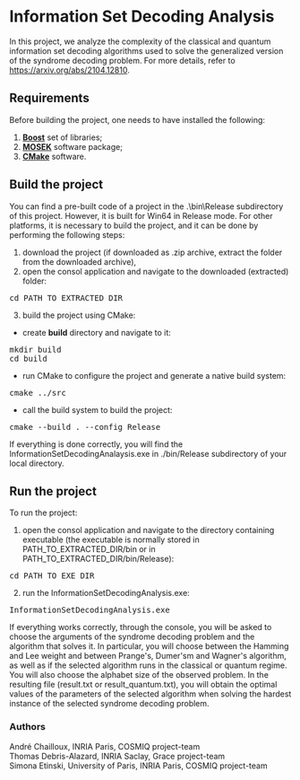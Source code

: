 # Information Set Decoding Analysis
In this project, we analyze the complexity of the classical and quantum information set decoding algorithms used to solve the generalized version of the syndrome decoding problem. For more details, refer to https://arxiv.org/abs/2104.12810.

## Requirements

Before building the project, one needs to have installed the following:  
1. [**Boost**](https://www.boost.org/users/download/) set of libraries;
2. [**MOSEK**](https://www.mosek.com/downloads/) software package;
3. [**CMake**](https://cmake.org/download/) software.

## Build the project

You can find a pre-built code of a project in the .\bin\Release subdirectory of this project. However, it is built for Win64 in Release mode. For other platforms, it is necessary to build the project, and it can be done by performing the following steps:

1. download the project (if downloaded as .zip archive, extract the folder from the downloaded archive),
2. open the consol application and navigate to the downloaded (extracted) folder:
<pre translate="no" dir="ltr" is-upgraded="">cd PATH_TO_EXTRACTED_DIR
</pre>
3. build the project using CMake:

 - create **build** directory and navigate to it:
<pre translate="no" dir="ltr" is-upgraded="">mkdir build
cd build
</pre>

- run CMake to configure the project and generate a native build system:
<pre translate="no" dir="ltr" is-upgraded="">cmake ../src  
</pre>

- call the build system to build the project:
<pre translate="no" dir="ltr" is-upgraded="">cmake --build . --config Release
</pre>

If everything is done correctly, you will find the InformationSetDecodingAnalaysis.exe in ./bin/Release subdirectory of your local directory.

## Run the project

To run the project:  
1. open the consol application and navigate to the directory containing executable (the executable is normally stored in PATH_TO_EXTRACTED_DIR/bin or in PATH_TO_EXTRACTED_DIR/bin/Release):
<pre translate="no" dir="ltr" is-upgraded="">cd PATH_TO_EXE_DIR
</pre>

2. run the InformationSetDecodingAnalysis.exe:
<pre translate="no" dir="ltr" is-upgraded="">InformationSetDecodingAnalysis.exe
</pre>

If everything works correctly, through the console, you will be asked to choose the arguments of the syndrome decoding problem and the algorithm that solves it. In particular, you will choose between the Hamming and Lee weight and between Prange's, Dumer'sm and Wagner's algorithm, as well as if the selected algorithm runs in the classical or quantum regime. You will also choose the alphabet size of the observed problem. In the resulting file (result.txt or result_quantum.txt), you will obtain the optimal values of the parameters of the selected algorithm when solving the hardest instance of the selected syndrome decoding problem. 

### Authors
André Chailloux, INRIA Paris, COSMIQ project-team  
Thomas Debris-Alazard, INRIA Saclay, Grace project-team  
Simona Etinski, University of Paris, INRIA Paris, COSMIQ project-team  
